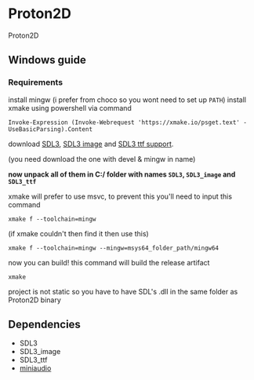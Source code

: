 # Proton2D
Proton2D

## Windows guide
### Requirements
install mingw (i prefer from choco so you wont need to set up `PATH`)
install xmake using powershell via command
```pwsh
Invoke-Expression (Invoke-Webrequest 'https://xmake.io/psget.text' -UseBasicParsing).Content
```

download [SDL3](https://github.com/libsdl-org/SDL/releases/latest), [SDL3 image](https://github.com/libsdl-org/SDL_image/releases/latest) and [SDL3 ttf support](https://github.com/libsdl-org/SDL_ttf/releases/latest).

(you need download the one with devel & mingw in name)

**now unpack all of them in C:/ folder with names `SDL3`, `SDL3_image` and `SDL3_ttf`**

xmake will prefer to use msvc, to prevent this you'll need to input this command
```pwsh
xmake f --toolchain=mingw
```
(if xmake couldn't then find it then use this)
```pwsh
xmake f --toolchain=mingw --mingw=msys64_folder_path/mingw64
```
now you can build! this command will build the release artifact
```pwsh
xmake
```

project is not static so you have to have SDL's .dll in the same folder as Proton2D binary

## Dependencies
- SDL3
- SDL3_image
- SDL3_ttf
- [miniaudio](https://github.com/mackron/miniaudio)
